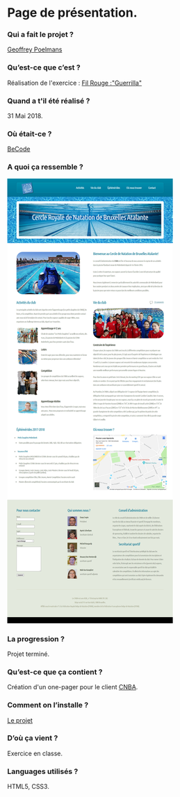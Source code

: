# Page de présentation.


### Qui a fait le projet ?  
[Geoffrey Poelmans](https://github.com/geoffrey-poelmans)

### Qu’est-ce que c’est ?  
Réalisation de l'exercice : [Fil Rouge :"Guerrilla"](https://github.com/becodeorg/lovelace-2/blob/master/Projects/fil-rouge/phase-1.md)

### Quand a t'il été réalisé ?  
31 Mai 2018.

### Où était-ce ?  
[BeCode](https://www.becode.org/)

### A quoi ça ressemble ?  
![Réalisation finale](/images/sc.jpg)

### La progression ?  
Projet terminé.

### Qu’est-ce que ça contient ?  
Création d'un one-pager pour le client [CNBA](https://www.cnba.be/AA/index.html).

### Comment on l’installe ?  
[Le projet](https://geoffrey-poelmans.github.io/filrouge-0-guerrilla/)

### D’où ça vient ?  
Exercice en classe.

### Languages utilisés ?  
HTML5, CSS3.
